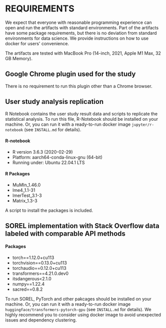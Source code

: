 # REQUIREMENTS

We expect that everyone with reasonable programming experience can open and run the artifacts with standard environments.
Part of the artifacts have some package requirements, but there is no deviation from standard environments for data science.
We provide instructions on how to use docker for users' convenience.

The artifacts are tested with MacBook Pro (14-inch, 2021, Apple M1 Max, 32 GB Memory).

## Google Chrome plugin used for the study

There is no requirement to run this plugin other than a Chrome browser.

## User study analysis replication

R Notebook contains the user study result data and scripts to replicate the statistical analysis.
To run this file, R-Notebook should be installed on your machine.
Or, you can run it with a ready-to-run docker image `jupyter/r-notebook` (see `INSTALL.md` for details).

#### R-notebook

- R version 3.6.3 (2020-02-29)
- Platform: aarch64-conda-linux-gnu (64-bit)
- Running under: Ubuntu 22.04.1 LTS

#### R Packages

- MuMIn_1.46.0
- lme4_1.1-31
- lmerTest_3.1-3
- Matrix_1.3-3

A script to install the packages is included.

## SOREL implementation with Stack Overflow data labeled with comparable API methods

#### Packages

- torch==1.12.0+cu113
- torchvision==0.13.0+cu113
- torchaudio==0.12.0+cu113
- transformers==4.21.0.dev0
- itsdangerous<2.1.0
- numpy==1.22.4
- sacred==0.8.2

To run SOREL, PyTorch and other pakcages should be installed on your machine.
Or, you can run it with a ready-to-run docker image `huggingface/transformers-pytorch-gpu` (see `INSTALL.md` for details).
We highly recommend you to consider using docker image to avoid unexpected issues and dependency clustering.
